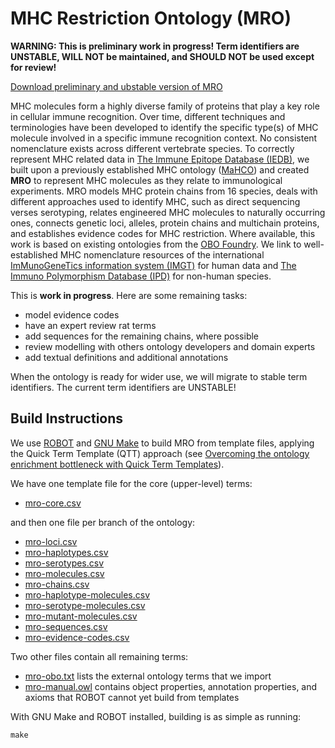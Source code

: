 # MHC Restriction Ontology (MRO)

<strong>WARNING: This is preliminary work in progress! Term identifiers are UNSTABLE, WILL NOT be maintained, and SHOULD NOT be used except for review!</strong>

[Download preliminary and ubstable version of MRO](https://github.com/IEDB/MRO/raw/master/MRO_UNSTABLE.owl)

MHC molecules form a highly diverse family of proteins that play a key role in cellular immune recognition. Over time, different techniques and terminologies have been developed to identify the specific type(s) of MHC molecule involved in a specific immune recognition context. No consistent nomenclature exists across different vertebrate species. To correctly represent MHC related data in [The Immune Epitope Database (IEDB)](http://www.iedb.org), we built upon a previously established MHC ontology ([MaHCO](http://www.bioinformatics.org/mahco/wiki/)) and created **MRO** to represent MHC molecules as they relate to immunological experiments. MRO models MHC protein chains from 16 species, deals with different approaches used to identify MHC, such as direct sequencing verses serotyping, relates engineered MHC molecules to naturally occurring ones, connects genetic loci, alleles, protein chains and multichain proteins, and establishes evidence codes for MHC restriction. Where available, this work is based on existing ontologies from the [OBO Foundry](http://obofoundry.org). We link to well-established MHC nomenclature resources of the international [ImMunoGeneTics information system (IMGT)](http://www.imgt.org) for human data and [The Immuno Polymorphism Database (IPD)](http://www.ebi.ac.uk/ipd) for non-human species.

This is **work in progress**. Here are some remaining tasks:

- model evidence codes
- have an expert review rat terms
- add sequences for the remaining chains, where possible
- review modelling with others ontology developers and domain experts
- add textual definitions and additional annotations

When the ontology is ready for wider use, we will migrate to stable term identifiers. The current term identifiers are UNSTABLE!


## Build Instructions

We use [ROBOT](https://github.com/ontodev/robot) and [GNU Make](https://www.gnu.org/software/make/) to build MRO from template files, applying the Quick Term Template (QTT) approach (see [Overcoming the ontology enrichment bottleneck with Quick Term Templates](http://dx.doi.org/10.3233/AO-2011-0086)).

We have one template file for the core (upper-level) terms:

- [mro-core.csv](blob/master/mro-core.csv)

and then one file per branch of the ontology:

- [mro-loci.csv](blob/master/mro-loci.csv)
- [mro-haplotypes.csv](blob/master/mro-haplotypes.csv)
- [mro-serotypes.csv](blob/master/mro-serotypes.csv)
- [mro-molecules.csv](blob/master/mro-molecules.csv)
- [mro-chains.csv](blob/master/mro-chains.csv)
- [mro-haplotype-molecules.csv](blob/master/mro-haplotype-molecules.csv)
- [mro-serotype-molecules.csv](blob/master/mro-serotype-molecules.csv)
- [mro-mutant-molecules.csv](blob/master/mro-mutant-molecules.csv)
- [mro-sequences.csv](blob/master/mro-sequences.csv)
- [mro-evidence-codes.csv](blob/master/mro-evidence-codes.csv)

Two other files contain all remaining terms:

- [mro-obo.txt](blob/master/mro-obo.txt) lists the external ontology terms that we import
- [mro-manual.owl](blob/master/mro-manual.owl) contains object properties, annotation properties, and axioms that ROBOT cannot yet build from templates

With GNU Make and ROBOT installed, building is as simple as running:

	make

